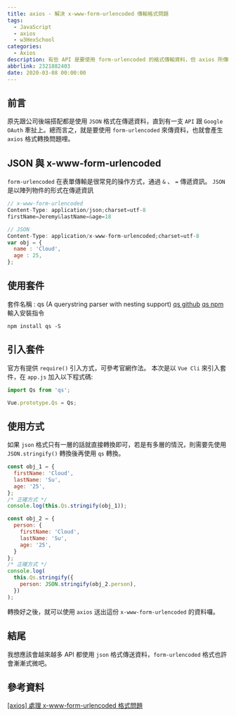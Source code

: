 ```yaml
---
title: axios - 解決 x-www-form-urlencoded 傳輸格式問題
tags:
  - JavaScript
  - axios
  - w3HexSchool
categories:
  - Axios
description: 有些 API 是要使用 form-urlencoded 的格式傳輸資料，但 axios 所傳輸的是 json 格式，本篇將解說該如何轉換兩種格式。
abbrlink: 2321882403
date: 2020-03-08 00:00:00
---
```

## 前言
原先跟公司後端搭配都是使用 `JSON` 格式在傳遞資料，直到有一支 `API` 跟 `Google OAuth` 牽扯上。總而言之，就是要使用 `form-urlencoded` 來傳資料，也就會產生 `axios` 格式轉換問題哩。

## JSON 與 x-www-form-urlencoded
`form-urlencoded` 在表單傳輸是很常見的操作方式，通過 `&` 、 `=` 傳遞資訊。
`JSON` 是以陣列物件的形式在傳遞資訊
``` JavaScript
// x-www-form-urlencoded
Content-Type: application/json;charset=utf-8
firstName=Jeremy&lastName=&age=18

// JSON
Content-Type: application/x-www-form-urlencoded;charset=utf-8
var obj = {
  name : 'Cloud',
  age : 25,
};
```

## 使用套件
套件名稱 : qs (A querystring parser with nesting support)
[qs github](https://github.com/ljharb/qs)
[qs npm](https://www.npmjs.com/package/qs)
輸入安裝指令
```
npm install qs -S
```

## 引入套件
官方有提供 `require()` 引入方式，可參考官網作法。
本次是以 `Vue Cli` 來引入套件，在 `app.js` 加入以下程式碼:
``` JavaScript
import Qs from 'qs';

Vue.prototype.Qs = Qs;
```

## 使用方式
如果 `json` 格式只有一層的話就直接轉換即可，若是有多層的情況，則需要先使用 `JSON.stringify()` 轉換後再使用 `qs` 轉換。 
``` JavaScript
const obj_1 = {
  firstName: 'Cloud',
  lastName: 'Su',
  age: '25',
};
/* 正確方式 */
console.log(this.Qs.stringify(obj_1));

const obj_2 = {
  person: {
    firstName: 'Cloud',
    lastName: 'Su',
    age: '25',
  }
};
/* 正確方式 */
console.log(
  this.Qs.stringify({
    person: JSON.stringify(obj_2.person),
  })
);
```
轉換好之後，就可以使用 `axios` 送出這份 `x-www-form-urlencoded` 的資料囉。

## 結尾
我想應該會越來越多 API 都使用 `json` 格式傳送資料，`form-urlencoded` 格式也許會漸漸式微吧。

## 參考資料
[[axios] 處理 x-www-form-urlencoded 格式問題](https://jeremysu0131.github.io/axios-%E8%99%95%E7%90%86-x-www-form-urlencoded-%E6%A0%BC%E5%BC%8F%E5%95%8F%E9%A1%8C/)